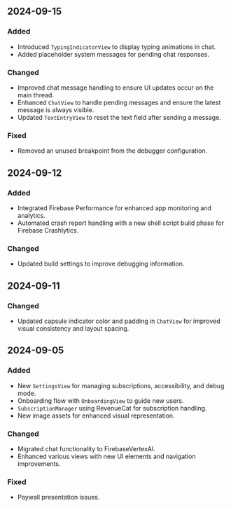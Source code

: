 ## 2024-09-15

### Added
- Introduced `TypingIndicatorView` to display typing animations in chat.
- Added placeholder system messages for pending chat responses.

### Changed
- Improved chat message handling to ensure UI updates occur on the main thread.
- Enhanced `ChatView` to handle pending messages and ensure the latest message is always visible.
- Updated `TextEntryView` to reset the text field after sending a message.

### Fixed
- Removed an unused breakpoint from the debugger configuration.

## 2024-09-12

### Added
- Integrated Firebase Performance for enhanced app monitoring and analytics.
- Automated crash report handling with a new shell script build phase for Firebase Crashlytics.

### Changed
- Updated build settings to improve debugging information.

## 2024-09-11

### Changed
- Updated capsule indicator color and padding in `ChatView` for improved visual consistency and layout spacing.

## 2024-09-05

### Added
- New `SettingsView` for managing subscriptions, accessibility, and debug mode.
- Onboarding flow with `OnboardingView` to guide new users.
- `SubscriptionManager` using RevenueCat for subscription handling.
- New image assets for enhanced visual representation.

### Changed
- Migrated chat functionality to FirebaseVertexAI.
- Enhanced various views with new UI elements and navigation improvements.

### Fixed
- Paywall presentation issues.